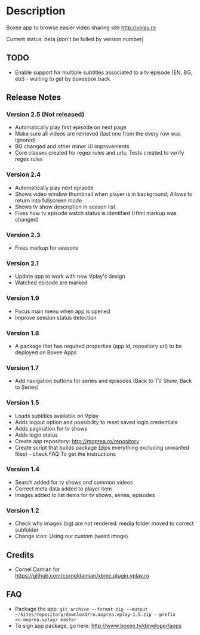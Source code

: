 
# Description
Boxee app to browse easier video sharing site http://vplay.ro

Current status: beta (don't be fulled by version number)

## TODO
 - Enable support for multiple subtitles associated to a tv episode (EN, BG, etc) - waiting to get by boxeebox back


## Release Notes

### Version 2.5 (Not released)
 - Automatically play first episode on next page
 - Make sure all videos are retrieved (last one from the every row was ignored)
 - BG changed and other minor UI improvements
 - Core classes created for regex rules and urls; Tests created to verify regex rules

### Version 2.4 
 - Automatically play next episode
 - Shows video window thumbnail when player is in background; Allows to return into fullscreen mode
 - Shows tv show description in season list
 - Fixes how tv episode watch status is identified (Html markup was changed)

### Version 2.3
 - Fixes markup for seasons

### Version 2.1
 - Update app to work with new Vplay's design
 - Watched episode are marked

### Version 1.9
 - Focus main menu when app is opened
 - Improve session status detection

### Version 1.8
 - A package that has required properties (app id, repository url) to be deployed on Boxee Apps

### Version 1.7
 - Add navigation buttons for series and episodes (Back to TV Show, Back to Series)

### Version 1.5
 - Loads subtitles available on Vplay
 - Adds logout option and possibility to reset saved login credentials
 - Adds pagination for tv shows
 - Adds login status
 - Create app repository: http://moprea.ro/repository
 - Create script that builds package (zips everything excluding unwanted files) - check FAQ To get the instructions


### Version 1.4
 - Search added for tv shows and common videos
 - Correct meta data added to player item
 - Images added to list items for tv shows, series, episodes

### Version 1.2
 - Check why images (bg) are not rendered: media folder moved to correct subfolder
 - Change icon: Using our custom (weird image)

## Credits
 - Cornel Damian for https://github.com/corneldamian/xbmc.plugin.vplay.ro

## FAQ
 - Package the app:
 `git archive --format zip --output ~/Sites/repository/download/ro.moprea.vplay-1.5.zip --prefix ro.moprea.vplay/ master`
 - To sign app package, go here: http://www.boxee.tv/developer/apps



